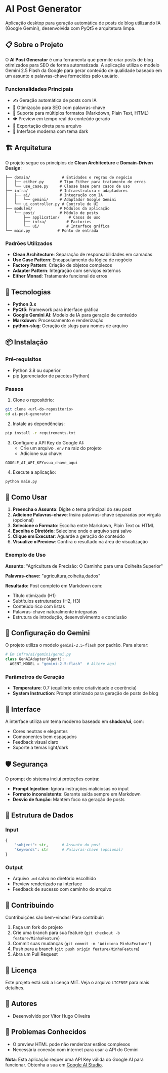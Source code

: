 # AI Post Generator

Aplicação desktop para geração automática de posts de blog utilizando IA (Google Gemini), desenvolvida com PyQt5 e arquitetura limpa.

## 📋 Sobre o Projeto

O **AI Post Generator** é uma ferramenta que permite criar posts de blog otimizados para SEO de forma automatizada. A aplicação utiliza o modelo Gemini 2.5 Flash da Google para gerar conteúdo de qualidade baseado em um assunto e palavras-chave fornecidos pelo usuário.

### Funcionalidades Principais

- ✍️ Geração automática de posts com IA
- 🎯 Otimização para SEO com palavras-chave
- 📝 Suporte para múltiplos formatos (Markdown, Plain Text, HTML)
- 👁️ Preview em tempo real do conteúdo gerado
- 📂 Exportação direta para arquivo
- 🎨 Interface moderna com tema dark

## 🏗️ Arquitetura

O projeto segue os princípios de **Clean Architecture** e **Domain-Driven Design**:

```
├── domain/              # Entidades e regras de negócio
│   ├── either.py       # Tipo Either para tratamento de erros
│   └── use_case.py     # Classe base para casos de uso
├── infra/              # Infraestrutura e adaptadores
│   ├── ai/             # Integração com IA
│   │   └── gemini/     # Adaptador Google Gemini
│   └── ui_controller.py # Controle de UI
├── modules/            # Módulos da aplicação
│   └── post/           # Módulo de posts
│       ├── application/    # Casos de uso
│       ├── infra/         # Factories
│       └── ui/            # Interface gráfica
└── main.py            # Ponto de entrada
```

### Padrões Utilizados

- **Clean Architecture**: Separação de responsabilidades em camadas
- **Use Case Pattern**: Encapsulamento da lógica de negócio
- **Factory Pattern**: Criação de objetos complexos
- **Adapter Pattern**: Integração com serviços externos
- **Either Monad**: Tratamento funcional de erros

## 🚀 Tecnologias

- **Python 3.x**
- **PyQt5**: Framework para interface gráfica
- **Google Gemini AI**: Modelo de IA para geração de conteúdo
- **Markdown**: Processamento e renderização
- **python-slug**: Geração de slugs para nomes de arquivo

## 📦 Instalação

### Pré-requisitos

- Python 3.8 ou superior
- pip (gerenciador de pacotes Python)

### Passos

1. Clone o repositório:
```bash
git clone <url-do-repositorio>
cd ai-post-generator
```

2. Instale as dependências:
```bash
pip install -r requirements.txt
```

3. Configure a API Key do Google AI:
   - Crie um arquivo `.env` na raiz do projeto
   - Adicione sua chave:
```env
GOOGLE_AI_API_KEY=sua_chave_aqui
```

4. Execute a aplicação:
```bash
python main.py
```

## 🎯 Como Usar

1. **Preencha o Assunto**: Digite o tema principal do seu post
2. **Adicione Palavras-chave**: Insira palavras-chave separadas por vírgula (opcional)
3. **Selecione o Formato**: Escolha entre Markdown, Plain Text ou HTML
4. **Escolha o Diretório**: Selecione onde o arquivo será salvo
5. **Clique em Executar**: Aguarde a geração do conteúdo
6. **Visualize o Preview**: Confira o resultado na área de visualização

### Exemplo de Uso

**Assunto:** "Agricultura de Precisão: O Caminho para uma Colheita Superior"

**Palavras-chave:** "agricultura,colheita,dados"

**Resultado:** Post completo em Markdown com:
- Título otimizado (H1)
- Subtítulos estruturados (H2, H3)
- Conteúdo rico com listas
- Palavras-chave naturalmente integradas
- Estrutura de introdução, desenvolvimento e conclusão

## 🔧 Configuração do Gemini

O projeto utiliza o modelo `gemini-2.5-flash` por padrão. Para alterar:

```python
# Em infra/ai/gemini/genai.py
class GenAIAdapter(Agent):
  AGENT_MODEL = "gemini-2.5-flash"  # Altere aqui
```

### Parâmetros de Geração

- **Temperature**: 0.7 (equilíbrio entre criatividade e coerência)
- **System Instruction**: Prompt otimizado para geração de posts de blog

## 🎨 Interface

A interface utiliza um tema moderno baseado em **shadcn/ui**, com:
- Cores neutras e elegantes
- Componentes bem espaçados
- Feedback visual claro
- Suporte a temas light/dark

## 🛡️ Segurança

O prompt do sistema inclui proteções contra:
- **Prompt Injection**: Ignora instruções maliciosas no input
- **Formato inconsistente**: Garante saída sempre em Markdown
- **Desvio de função**: Mantém foco na geração de posts

## 📝 Estrutura de Dados

### Input
```python
{
    "subject": str,      # Assunto do post
    "keywords": str      # Palavras-chave (opcional)
}
```

### Output
- Arquivo `.md` salvo no diretório escolhido
- Preview renderizado na interface
- Feedback de sucesso com caminho do arquivo

## 🤝 Contribuindo

Contribuições são bem-vindas! Para contribuir:

1. Faça um fork do projeto
2. Crie uma branch para sua feature (`git checkout -b feature/MinhaFeature`)
3. Commit suas mudanças (`git commit -m 'Adiciona MinhaFeature'`)
4. Push para a branch (`git push origin feature/MinhaFeature`)
5. Abra um Pull Request

## 📄 Licença

Este projeto está sob a licença MIT. Veja o arquivo `LICENSE` para mais detalhes.

## 👥 Autores

- Desenvolvido por Vitor Hugo Oliveira

## 🐛 Problemas Conhecidos

- O preview HTML pode não renderizar estilos complexos
- Necessária conexão com internet para usar a API do Gemini

<!-- ## 🔮 Roadmap

- [ ] Suporte para múltiplos modelos de IA
- [ ] Editor de posts integrado
- [ ] Histórico de posts gerados
- [ ] Templates personalizáveis
- [ ] Exportação em batch
- [ ] Análise de SEO integrada -->

<!-- ## 📞 Suporte

Para problemas ou sugestões:
- Abra uma [issue](link-para-issues)
- Entre em contato: [email]

--- -->

**Nota**: Esta aplicação requer uma API Key válida do Google AI para funcionar. Obtenha a sua em [Google AI Studio](https://makersuite.google.com/app/apikey).
